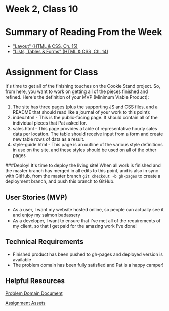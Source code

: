 # Week 2, Class 10

# Summary of Reading From the Week
* ["Layout" (HTML & CSS, Ch. 15)]()
* ["Lists, Tables & Forms" (HTML & CSS, Ch. 14)]()

# Assignment for Class
It's time to get all of the finishing touches on the Cookie Stand project. So, from here, you want to work on getting all of the pieces finished and refined. Here's the definition of your MVP (Minimum Viable Product):
1. The site has three pages (plus the supporting JS and CSS files, and a README that should read like a journal of your work to this point):
2. index.html - This is the public-facing page. It should contain all of the individual pieces that Pat asked for.
3. sales.html - This page provides a table of representative hourly sales data per location. The table should receive input from a form and create new table rows of data as a result.
4. style-guide.html - This page is an outline of the various style definitions in use on the site, and these styles should be used on all of the other pages

###Deploy!
It's time to deploy the living site! When all work is finished and the master branch has merged in all edits to this point, and is also in sync with GitHub, from the master branch `git checkout -b gh-pages` to create a deployment branch, and push this branch to GitHub.

## User Stories (MVP)
 - As a user, I want my website hosted online, so people can actually see it and enjoy my salmon badassery
 - As a developer, I want to ensure that I've met all of the requirements of my client, so that I get paid for the amazing work I've done!

## Technical Requirements
 - Finished product has been pushed to gh-pages and deployed version is available
 - The problem domain has been fully satisfied and Pat is a happy camper!

## Helpful Resources
[Problem Domain Document](week-2/support.md)

[Assignment Assets](week-2/assets)
